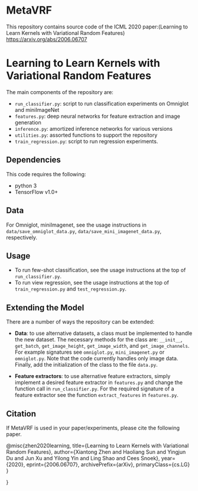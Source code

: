 # MetaVRF
This repository contains source code of the ICML 2020 paper:(Learning to Learn Kernels with Variational Random Features)
https://arxiv.org/abs/2006.06707


Learning to Learn Kernels with Variational Random Features
====================================================



The main components of the repository are:

* ``run_classifier.py``: script to run classification experiments on Omniglot and miniImageNet
* ``features.py``: deep neural networks for feature extraction and image generation
* ``inference.py``: amortized inference networks for various versions
* ``utilities.py``: assorted functions to support the repository
* ``train_regression.py``: script to run regression experiments.

Dependencies
------------
This code requires the following:

*  python 3
* TensorFlow v1.0+

Data
----
For Omniglot, miniImagenet, see the usage instructions in ``data/save_omniglot_data.py``, ``data/save_mini_imagenet_data.py``, respectively.

Usage
-----

* To run few-shot classification, see the usage instructions at the top of ``run_classifier.py``.
* To run view regression, see the usage instructions at the top of ``train_regression.py`` and  ``test_regression.py``.


Extending the Model
-------------------

There are a number of ways the repository can be extended:

* **Data**: to use alternative datasets, a class must be implemented to handle the new dataset. The necessary methods for the class are: ``__init__``, ``get_batch``, ``get_image_height``, ``get_image_width``, and ``get_image_channels``. For example signatures see ``omniglot.py``, ``mini_imagenet.py`` or ``omniglot.py``. Note that the code currently handles only image data. Finally, add the initialization of the class to the file ``data.py``.

* **Feature extractors**: to use alternative feature extractors, simply implement a desired feature extractor in ``features.py`` and change the function call in ``run_classifier.py``. For the required signature of a feature extractor see the function ``extract_features`` in ``features.py``.

Citation
---------
If MetaVRF is used in your paper/experiments, please cite the following paper.

@misc{zhen2020learning,
    title={Learning to Learn Kernels with Variational Random Features},
    author={Xiantong Zhen and Haoliang Sun and Yingjun Du and Jun Xu and Yilong Yin and Ling Shao and Cees Snoek},
    year={2020},
    eprint={2006.06707},
    archivePrefix={arXiv},
    primaryClass={cs.LG}
}

}
